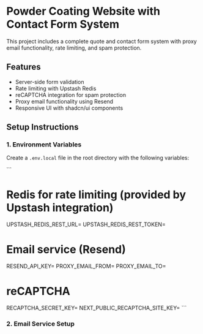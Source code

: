 # Powder Coating Website with Contact Form System

This project includes a complete quote and contact form system with proxy email functionality, rate limiting, and spam protection.

## Features

- Server-side form validation
- Rate limiting with Upstash Redis
- reCAPTCHA integration for spam protection
- Proxy email functionality using Resend
- Responsive UI with shadcn/ui components

## Setup Instructions

### 1. Environment Variables

Create a `.env.local` file in the root directory with the following variables:

\`\`\`
# Redis for rate limiting (provided by Upstash integration)
UPSTASH_REDIS_REST_URL=
UPSTASH_REDIS_REST_TOKEN=

# Email service (Resend)
RESEND_API_KEY=
PROXY_EMAIL_FROM=
PROXY_EMAIL_TO=

# reCAPTCHA
RECAPTCHA_SECRET_KEY=
NEXT_PUBLIC_RECAPTCHA_SITE_KEY=
\`\`\`

### 2. Email Service Setup

